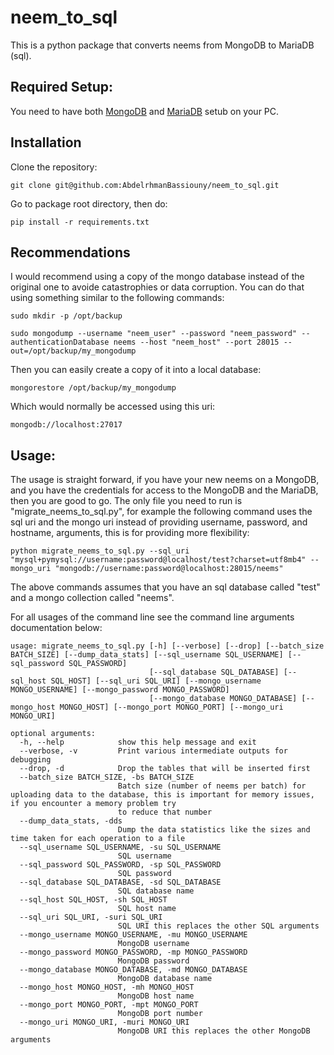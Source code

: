 # neem_to_sql

This is a python package that converts neems from MongoDB to MariaDB (sql).

## Required Setup:

You need to have both [MongoDB](https://www.mongodb.com/docs/manual/tutorial/install-mongodb-on-ubuntu/) and [MariaDB](https://www.digitalocean.com/community/tutorials/how-to-install-mariadb-on-ubuntu-20-04) setub on your PC.

## Installation

Clone the repository:
```
git clone git@github.com:AbdelrhmanBassiouny/neem_to_sql.git
```

Go to package root directory, then do:
```
pip install -r requirements.txt
```

## Recommendations

I would recommend using a copy of the mongo database instead of the original one to avoide catastrophies or data corruption. You can do that using something similar to the following commands:

```
sudo mkdir -p /opt/backup

sudo mongodump --username "neem_user" --password "neem_password" --authenticationDatabase neems --host "neem_host" --port 28015 --out=/opt/backup/my_mongodump
```

Then you can easily create a copy of it into a local database:

```
mongorestore /opt/backup/my_mongodump
```

Which would normally be accessed using this uri:

```
mongodb://localhost:27017
```

## Usage:
The usage is straight forward, if you have your new neems on a MongoDB, and you have the credentials for access to the MongoDB and the MariaDB, then you are good to go. The only file you need to run is "migrate_neems_to_sql.py", for example the following command uses the sql uri and the mongo uri instead of providing username, password, and hostname, arguments, this is for providing more flexibility:

```
python migrate_neems_to_sql.py --sql_uri "mysql+pymysql://username:password@localhost/test?charset=utf8mb4" --mongo_uri "mongodb://username:password@localhost:28015/neems"
```
The above commands assumes that you have an sql database called "test" and a mongo collection called "neems".

For all usages of the command line see the command line arguments documentation below:

```
usage: migrate_neems_to_sql.py [-h] [--verbose] [--drop] [--batch_size BATCH_SIZE] [--dump_data_stats] [--sql_username SQL_USERNAME] [--sql_password SQL_PASSWORD]
                               [--sql_database SQL_DATABASE] [--sql_host SQL_HOST] [--sql_uri SQL_URI] [--mongo_username MONGO_USERNAME] [--mongo_password MONGO_PASSWORD]
                               [--mongo_database MONGO_DATABASE] [--mongo_host MONGO_HOST] [--mongo_port MONGO_PORT] [--mongo_uri MONGO_URI]

optional arguments:
  -h, --help            show this help message and exit
  --verbose, -v         Print various intermediate outputs for debugging
  --drop, -d            Drop the tables that will be inserted first
  --batch_size BATCH_SIZE, -bs BATCH_SIZE
                        Batch size (number of neems per batch) for uploading data to the database, this is important for memory issues, if you encounter a memory problem try
                        to reduce that number
  --dump_data_stats, -dds
                        Dump the data statistics like the sizes and time taken for each operation to a file
  --sql_username SQL_USERNAME, -su SQL_USERNAME
                        SQL username
  --sql_password SQL_PASSWORD, -sp SQL_PASSWORD
                        SQL password
  --sql_database SQL_DATABASE, -sd SQL_DATABASE
                        SQL database name
  --sql_host SQL_HOST, -sh SQL_HOST
                        SQL host name
  --sql_uri SQL_URI, -suri SQL_URI
                        SQL URI this replaces the other SQL arguments
  --mongo_username MONGO_USERNAME, -mu MONGO_USERNAME
                        MongoDB username
  --mongo_password MONGO_PASSWORD, -mp MONGO_PASSWORD
                        MongoDB password
  --mongo_database MONGO_DATABASE, -md MONGO_DATABASE
                        MongoDB database name
  --mongo_host MONGO_HOST, -mh MONGO_HOST
                        MongoDB host name
  --mongo_port MONGO_PORT, -mpt MONGO_PORT
                        MongoDB port number
  --mongo_uri MONGO_URI, -muri MONGO_URI
                        MongoDB URI this replaces the other MongoDB arguments
```
